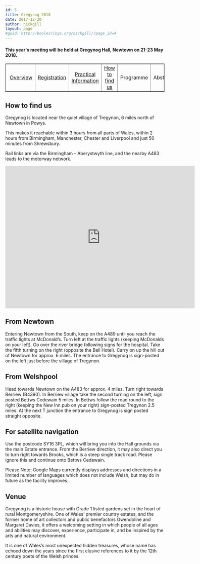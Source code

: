 ```yaml
---
id: 5
title: Gregynog 2018
date: 2017-12-20
author: nickgill
layout: page
#guid: http://boolesrings.org/nickgill/?page_id=4
---
```


#### This year's meeting will be held at Gregynog Hall, Newtown on 21-23 May 2018. 

<style>
.tablelines table, .tablelines td, .tablelines th {
        border: 1px solid black;
        }
</style>



<p>
<table width="100%" border="1">
  <tr>
    <td align="center"> <a href = "gregynog2018">Overview</a> </td><td align="center">  <a href = "gregynog-registration">Registration</a> </td><td align="center">  <a href = "gregynog-practical">Practical Information</a> </td><td align="center"> <a href = "gregynog-how-to-find-us">How to find us</a> </td><td align="center"> Programme </td><td align="center"> Abstracts </td></tr></table>
</p>

## How to find us

Gregynog is located near the quiet village of Tregynon, 6 miles north of Newtown in Powys.

This makes it reachable within 3 hours from all parts of Wales, within 2 hours from Birmingham, Manchester, Chester and Liverpool and just 50 minutes from Shrewsbury.

Rail links are via the Birmingham – Aberystwyth line, and the nearby A483 leads to the motorway network.

<iframe src="https://www.google.com/maps/embed?pb=!1m14!1m8!1m3!1d310573.5333607608!2d-3.332859!3d52.54509!3m2!1i1024!2i768!4f13.1!3m3!1m2!1s0x0%3A0x5a84d19531a096b7!2sGregynog+Hall!5e0!3m2!1ses-419!2sus!4v1512982882057" width="600" height="450" frameborder="0" style="border:0" allowfullscreen></iframe>

## From Newtown

Entering Newtown from the South, keep on the A489 until you reach the traffic lights at McDonald’s. Turn left at the traffic lights (keeping McDonalds on your left). Go over the river bridge following signs for the hospital. Take the fifth turning on the right (opposite the Bell Hotel). Carry on up the hill out of Newtown for approx. 6 miles. The entrance to Gregynog is sign-posted on the left just before the village of Tregynon.

## From Welshpool

Head towards Newtown on the A483 for approx. 4 miles. Turn right towards Berriew (B4390). In Berriew village take the second turning on the left, sign posted Bettws Cedewain 5 miles. In Bettws follow the road round to the right (keeping the New Inn pub on your right) sign-posted Tregynon 2.5 miles. At the next T junction the entrance to Gregynog is sign posted straight opposite.

## For satellite navigation

Use the postcode SY16 3PL, which will bring you into the Hall grounds via the main Estate entrance. From the Berriew direction, it may also direct you to turn right towards Brooks, which is a steep single track road. Please ignore this and continue onto Bettws Cedewain.

Please Note: Google Maps currently displays addresses and directions in a limited number of languages which does not include Welsh, but may do in future as the facility improves..

## Venue

Gregynog is a historic house with Grade 1 listed gardens set in the heart of rural Montgomeryshire. One of Wales’ premier country estates, and the former home of art collectors and public benefactors Gwendoline and Margaret Davies, it offers a welcoming setting in which people of all ages and abilities may discover, experience, participate in, and be inspired by the arts and natural environment.

It is one of Wales’s most unexpected hidden treasures, whose name has echoed down the years since the first elusive references to it by the 12th century poets of the Welsh princes.
